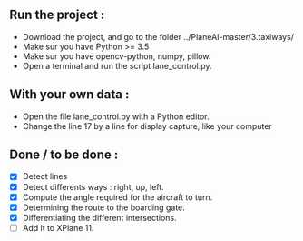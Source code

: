 ## Run the project :  
- Download the project, and go to the folder ../PlaneAI-master/3.taxiways/  
- Make sur you have Python >= 3.5  
- Make sur you have opencv-python, numpy, pillow.  
- Open a terminal and run the script lane_control.py.  

## With your own data :  
- Open the file lane_control.py with a Python editor.  
- Change the line 17 by a line for display capture, like your computer

## Done / to be done :  

- [x] Detect lines  
- [x] Detect differents ways : right, up, left.  
- [x] Compute the angle required for the aircraft to turn.  
- [x] Determining the route to the boarding gate.  
- [x] Differentiating the different intersections.  
- [ ] Add it to XPlane 11.  

